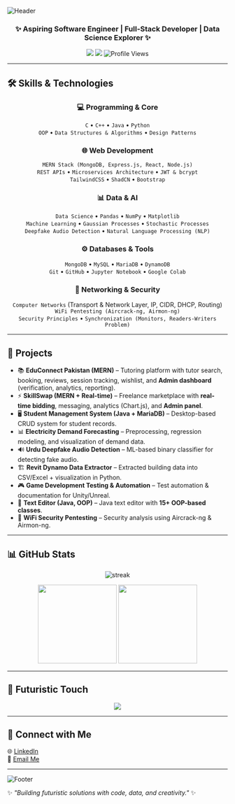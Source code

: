 <!-- Modern Futuristic GitHub Profile README -->

![Header](https://capsule-render.vercel.app/api?type=waving&color=0:06B6D4,100:9333EA&height=220&section=header&text=🚀%20Asfand%20Ahmed%20🚀&fontSize=45&fontAlignY=35&animation=twinkling&fontColor=ffffff)

<h3 align="center">✨ Aspiring Software Engineer | Full-Stack Developer | Data Science Explorer ✨</h3>

<p align="center">
  <a href="mailto:asfandali406@gmail.com"><img src="https://img.shields.io/badge/Email-asfandali406%40gmail.com-red?style=for-the-badge&logo=gmail"></a>
  <a href="https://www.linkedin.com/in/asfand-ahmed-209a10335/"><img src="https://img.shields.io/badge/LinkedIn-Asfand%20Ahmed-blue?style=for-the-badge&logo=linkedin"></a>
  <img src="https://komarev.com/ghpvc/?username=asfandali406&style=for-the-badge&color=purple" alt="Profile Views"/>
</p>

---

## 🛠️ Skills & Technologies  

<div align="center">

### 💻 Programming & Core
`C` • `C++` • `Java` • `Python`  
`OOP` • `Data Structures & Algorithms` • `Design Patterns`

### 🌐 Web Development
`MERN Stack (MongoDB, Express.js, React, Node.js)`  
`REST APIs` • `Microservices Architecture` • `JWT & bcrypt`  
`TailwindCSS` • `ShadCN` • `Bootstrap`

### 📊 Data & AI
`Data Science` • `Pandas` • `NumPy` • `Matplotlib`  
`Machine Learning` • `Gaussian Processes` • `Stochastic Processes`  
`Deepfake Audio Detection` • `Natural Language Processing (NLP)`

### ⚙️ Databases & Tools
`MongoDB` • `MySQL` • `MariaDB` • `DynamoDB`  
`Git` • `GitHub` • `Jupyter Notebook` • `Google Colab`

### 🔐 Networking & Security
`Computer Networks` (Transport & Network Layer, IP, CIDR, DHCP, Routing)  
`WiFi Pentesting (Aircrack-ng, Airmon-ng)`  
`Security Principles` • `Synchronization (Monitors, Readers-Writers Problem)`

</div>

---

## 🚧 Projects  

- 📚 **EduConnect Pakistan (MERN)** – Tutoring platform with tutor search, booking, reviews, session tracking, wishlist, and **Admin dashboard** (verification, analytics, reporting).  
- ⚡ **SkillSwap (MERN + Real-time)** – Freelance marketplace with **real-time bidding**, messaging, analytics (Chart.js), and **Admin panel**.  
- 🖥️ **Student Management System (Java + MariaDB)** – Desktop-based CRUD system for student records.  
- 📊 **Electricity Demand Forecasting** – Preprocessing, regression modeling, and visualization of demand data.  
- 🔊 **Urdu Deepfake Audio Detection** – ML-based binary classifier for detecting fake audio.  
- 🏗️ **Revit Dynamo Data Extractor** – Extracted building data into CSV/Excel + visualization in Python.  
- 🎮 **Game Development Testing & Automation** – Test automation & documentation for Unity/Unreal.  
- 📝 **Text Editor (Java, OOP)** – Java text editor with **15+ OOP-based classes**.  
- 🔐 **WiFi Security Pentesting** – Security analysis using Aircrack-ng & Airmon-ng.  

---

## 📊 GitHub Stats  

<p align="center">
  <img src="https://github-readme-streak-stats.herokuapp.com/?user=asfandali406&theme=radical&hide_border=true" alt="streak"/>
</p>

<p align="center">
  <img src="https://github-readme-stats.vercel.app/api?username=asfandali406&show_icons=true&theme=radical&hide_border=true" height="180"/>
  <img src="https://github-readme-stats.vercel.app/api/top-langs/?username=asfandali406&layout=compact&theme=radical&hide_border=true" height="180"/>
</p>

---

## 🌌 Futuristic Touch  

<p align="center">
  <img src="https://readme-typing-svg.herokuapp.com?font=Orbitron&size=26&duration=4000&color=9333EA&center=true&vCenter=true&width=900&lines=Aspiring+Software+Engineer;Full-Stack+MERN+Developer;AI+%26+Generative+AI+Explorer;Data+Science+%26+ML+Enthusiast;Networking+%26+Cybersecurity+Learner" />
</p>

---

## 🤝 Connect with Me  

🌐 [LinkedIn](https://www.linkedin.com/in/asfand-ahmed-209a10335/)  
📧 [Email Me](mailto:asfandali406@gmail.com)  

---

![Footer](https://capsule-render.vercel.app/api?type=waving&color=0:9333EA,100:06B6D4&height=150&section=footer&fontColor=ffffff)

✨ *"Building futuristic solutions with code, data, and creativity."* ✨

